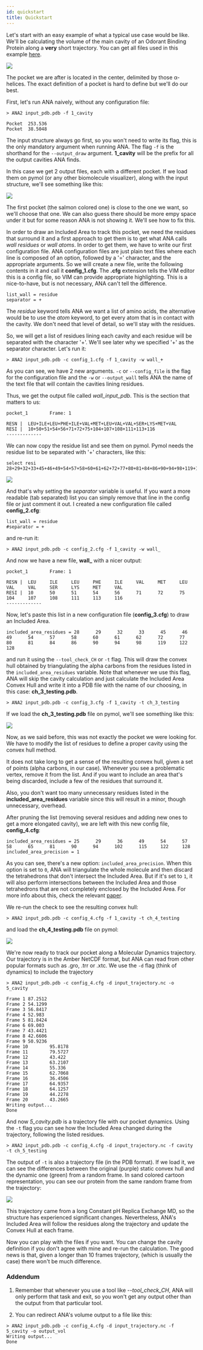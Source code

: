 ```yaml
---
id: quickstart  
title: Quickstart  
---
```


Let's start with an easy example of what a typical use case would be like.
We'll be calculating the volume of the main cavity of an Odorant Binding Protein along
a **very** short trajectory.
You can get all files used in this example [here](https://github.com/anadynamics/ANA2/tree/master/aux/quickstart).

![](assets/quickstart/quickstart_1.png)

The pocket we are after is located in the center, delimited by those α-helices.
The exact definition of a pocket is hard to define but we'll do our best.

First, let's run ANA naively, without any configuration file:

```
> ANA2 input_pdb.pdb -f 1_cavity

Pocket  253.536
Pocket  38.5048
```

The input structure always go first, so you won't need to write its flag, this
is the only mandatory argument when running ANA. The flag `-f` is the shorthand
for the `--output_draw` argument. **1_cavity** will be the prefix for all
the output cavities ANA finds. 

In this case we get 2 output files, each with a different pocket. If we load
them on pymol (or any other biomolecule visualizer), along with the input
structure, we'll see something like this:

![](assets/quickstart/quickstart_2.png)

The first pocket (the salmon colored one) is close to the one we want, so
we'll choose that one. We can also guess there should be more empy space under
it but for some reason ANA is not showing it. We'll see how to fix this.

In order to draw an Included Area to track this pocket, we need the residues
that surround it and a first approach to get them is to get what ANA calls
*wall residues* or *wall atoms*.
In order to get them, we have to write our first configuration file. ANA
configuration files are just plain text files where each line is composed of an
option, followed by a '=' character, and the appropriate arguments. So we will
create a new file, write the following contents in it and call it
**config_1.cfg**. The **.cfg** extension tells the VIM editor this is a config
file, so VIM can provide appropriate highlighting. This is a nice-to-have, but is
not necessary, ANA can't tell the difference.

```
list_wall = residue
separator = +
```

The *residue* keyword tells ANA we want a list of amino acids, the
alternative would be to use the *atom* keyword, to get every atom that is in
contact with the cavity. We don't need that level of detail, so we'll stay with
the residues.

So, we will get a list of residues lining each cavity and each residue will be
separated with the character '+'. We'll see later why we specified '+' as the
separator character. Let's run it:

```
> ANA2 input_pdb.pdb -c config_1.cfg -f 1_cavity -w wall_+
```

As you can see, we have 2 new arguments. `-c` or `--config_file` is the flag
for the configuration file and the `-w` or `--output_wall` tells ANA the name of
the text file that will contain the cavities lining residues.

Thus, we get the output file called *wall_input_pdb*. This is the section that
matters to us:

```
pocket_1        Frame: 1

RESN |  LEU+ILE+LEU+PHE+ILE+VAL+MET+LEU+VAL+VAL+SER+LYS+MET+VAL
RESI |  10+50+51+54+56+71+72+75+104+107+108+111+113+116
-------------
```

We can now copy the residue list and see them on pymol. Pymol needs the residue
list to be separated with '+' characters, like this:

```
select resi 28+29+32+33+45+46+49+54+57+58+60+61+62+72+77+80+81+84+86+90+94+98+119+122+128
```

![](assets/quickstart/quickstart_3.png)

And that's why setting the *separator* variable is useful. If you want a more
readable (tab separated) list you can simply remove that line in the config
file or just comment it out. I created a new configuration file called
**config_2.cfg**:

```
list_wall = residue
#separator = +
```

and re-run it:

```
> ANA2 input_pdb.pdb -c config_2.cfg -f 1_cavity -w wall_
```

And now we have a new file, **wall_** with a nicer output:

```
pocket_1        Frame: 1

RESN |  LEU     ILE     LEU     PHE     ILE     VAL     MET     LEU     VAL     VAL     SER     LYS     MET     VAL
RESI |  10      50      51      54      56      71      72      75      104     107     108     111     113     116
-------------  
```

Now, let's paste this list in a new configuration file (**config_3.cfg**) to draw an Included Area.

```
included_area_residues = 28      29      32      33      45      46      49      54      57      58      60      61      62      72      77      80      81      84      86      90      94      98      119     122     128 
```

and run it using the `--tool_check_CH` or `-t` flag. This will draw the convex
hull obtained by triangulating the alpha carbons from the residues listed in the 
`included_area_residues` variable. Note that whenever we use this flag, ANA
will skip the cavity calculation and just calculate the Included Area Convex
Hull and write it into a PDB file with the name of our choosing, in this case:
**ch_3_testing.pdb**.

```
> ANA2 input_pdb.pdb -c config_3.cfg -f 1_cavity -t ch_3_testing
```
If we load the **ch_3_testing.pdb** file on pymol, we'll see something like this:

![](assets/quickstart/quickstart_4.png)

Now, as we said before, this was not exactly the pocket we were looking for. We
have to modify the list of residues to define a proper cavity using the convex
hull method.

It does not take long to get a sense of the resulting convex hull, given a set
of points (alpha carbons, in our case). Whenever you see a problematic vertex,
remove it from the list. And if you want to include an area that's being
discarded, include a few of the residues that surround it.

Also, you don't want too many unnecessary residues listed in the
**included_area_residues** variable since this will result in a minor, though
unnecessary, overhead.

After pruning the list (removing several residues and adding new ones to
get a more elongated cavity), we are left with this new config file, **config_4.cfg**:

```
included_area_residues = 25      29      36      49      54      57      58      65      81      90      94      102      115     122     128 
included_area_precision = 1
```

As you can see, there's a new option: `included_area_precision`. When this
option is set to `0`, ANA will triangulate the whole molecule and then discard
the tetrahedrons that don't intersect the Included Area. But if it's set to
`1`, it will also perform intersections between the Included Area and those
tetrahedrons that are not completely enclosed by the Included Area. For more
info about this, check the relevant [paper](https://pubs.acs.org/doi/10.1021/acs.jctc.7b00744#:~:text=We%20make%20use%20of%20variations,volume%20exhibit%20more%20flexible%20cavities.).

We re-run the check to see the resulting convex hull:

```
> ANA2 input_pdb.pdb -c config_4.cfg -f 1_cavity -t ch_4_testing
```
and load the **ch_4_testing.pdb** file on pymol:

![](assets/quickstart/quickstart_5.png)

We're now ready to track our pocket along a Molecular Dynamics trajectory. Our
trajectory is in the Amber NetCDF format, but ANA can read from other popular
formats such as .gro, .trr or .xtc. 
We use the `-d` flag (think of dynamics) to include the trajectory

```
> ANA2 input_pdb.pdb -c config_4.cfg -d input_trajectory.nc -o 5_cavity

Frame 1 87.2512
Frame 2 54.1299
Frame 3 56.8417
Frame 4 52.983
Frame 5 81.8424
Frame 6 69.003
Frame 7 43.4421
Frame 8 42.6606
Frame 9 50.9236
Frame 10        95.8178
Frame 11        79.5727
Frame 12        43.422
Frame 13        63.2107
Frame 14        55.336
Frame 15        62.7068
Frame 16        36.4506
Frame 17        64.9357
Frame 18        64.1257
Frame 19        44.2278
Frame 20        43.2665
Writing output...
Done
```

And now *5_cavity.pdb* is a trajectory file with our pocket dynamics. 
Using the `-t` flag you can see how the Included Area changed during the
trajectory, following the listed residues.

```
> ANA2 input_pdb.pdb -c config_4.cfg -d input_trajectory.nc -f cavity -t ch_5_testing
```

The output of `-t` is also a trajectory file (in the PDB format). If we
load it, we can see the differences between the original (purple) static convex
hull and the dynamic one (green) from a random frame. In sand colored cartoon
representation, you can see our protein from the same random frame from the
trajectory:

![](assets/quickstart/quickstart_6.png)

This trajectory came from a long Constant pH Replica Exchange MD, so the
structure has experienced significant changes. Nevertheless, ANA's Included Area
will follow the residues along the trajectory and update the Convex Hull at
each frame.

Now you can play with the files if you want. You can change the cavity
definition if you don't agree with mine and re-run the calculation. The good
news is that, given a longer than 10 frames trajectory, (which is usually the
case) there won't be much difference.


### Addendum

1. Remember that whenever you use a tool like *--tool_check_CH*, ANA will only perform
that task and exit, so you won't get any output other than the output from
that particular tool.

2. You can redirect ANA's volume output to a file like this:
```
> ANA2 input_pdb.pdb -c config_4.cfg -d input_trajectory.nc -f 5_cavity -o output_vol
Writing output...
Done
```

